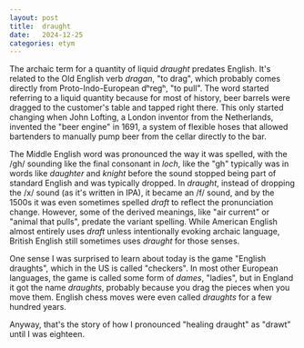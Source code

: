 ```yaml
---
layout: post
title:  draught
date:   2024-12-25
categories: etym
---
```

The archaic term for a quantity of liquid *draught* predates English. It's related to the Old English verb *dragan*, "to drag", which probably comes directly from Proto-Indo-European dʰregʰ, "to pull". The word started referring to a liquid quantity because for most of history, beer barrels were dragged to the customer's table and tapped right there. This only started changing when John Lofting, a London inventor from the Netherlands, invented the "beer engine" in 1691, a system of flexible hoses that allowed bartenders to manually pump beer from the cellar directly to the bar. 

The Middle English word was pronounced the way it was spelled, with the /gh/ sounding like the final consonant in *loch*, like the "gh" typically was in words like *daughter* and *knight* before the sound stopped being part of standard English and was typically dropped. In *draught*, instead of dropping the /x/ sound (as it's written in IPA), it became an /f/ sound, and by the 1500s it was even sometimes spelled *draft* to reflect the pronunciation change. However, some of the derived meanings, like "air current" or "animal that pulls", predate the variant spelling. While American English almost entirely uses *draft* unless intentionally evoking archaic language, British English still sometimes uses *draught* for those senses.

One sense I was surprised to learn about today is the game "English draughts", which in the US is called "checkers". In most other European languages, the game is called some form of *dames*, "ladies", but in England it got the name *draughts*, probably because you drag the pieces when you move them. English chess moves were even called *draughts* for a few hundred years.

Anyway, that's the story of how I pronounced "healing draught" as "drawt" until I was eighteen.
